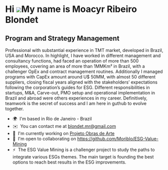 Hi ![](https://user-images.githubusercontent.com/18350557/176309783-0785949b-9127-417c-8b55-ab5a4333674e.gif)My name is Moacyr Ribeiro Blondet
==============================================================================================================================================

Program and Strategy Management
-------------------------------

Professional with substantial experience in TMT market, developed in Brazil, USA and Morocco. In highlight, I have worked in different management and consultancy functions, had faced an operation of more than 500 employees, covering an area of more than 1MMKm² in Brazil, with a challenger OpEx and contract management routines. Additionally I managed programs with CapEx amount around U$ 50MM, with almost 50 different suppliers, closing fiscal years aligned with the stakeholders’ expectations following the corporation’s guides for ESG. Different responsibilities in startups, M&A, Carve-out, PMO setup and operational implementation in Brazil and abroad were others experiences in my career. Definitively, teamwork is the secret of success and I am here in guthub to evolve together.

*   🌍  I'm based in Rio de Janeiro - Brazil
*   ✉️  You can contact me at [blondet.mr@gmail.com](mailto:blondet.mr@gmail.com)
*   🚀  I'm currently working on [Projeto Obras de Arte](http://github.com/Moriblo/front)
*   🤝  I'm open to collaborating on https://github.com/Moriblo/ESG-Value-Mining
*   ⚡  The ESG Value Mining is a challenger project to study the paths to integrate various ESGs themes. The main target is founding the best options to reach best results in the ESG improvements.
